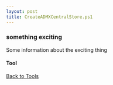 ```yaml
---
layout: post
title: CreateADMXCentralStore.ps1
---
```


### something exciting

Some information about the exciting thing

#### Tool

<script async src="https://gist-it.appspot.com/github.com/BanterBoy/scripts-blog/blob/master/PowerShell/tools/CreateADMXCentralStore.ps1" crossorigin="anonymous"></script>

<a href="/menu/_pages/tools.html">Back to Tools</a>
